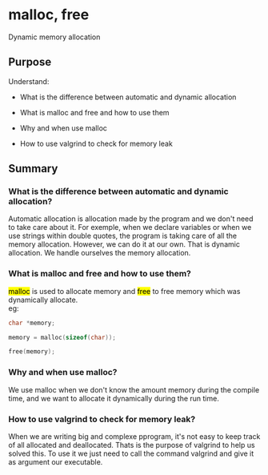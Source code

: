 # malloc, free
Dynamic memory allocation

## Purpose
Understand:
- What is the difference between automatic and dynamic allocation

- What is malloc and free and how to use them

- Why and when use malloc

- How to use valgrind to check for memory leak


## Summary

### What is the difference between automatic and dynamic allocation?
Automatic allocation is allocation made by the program and we don't need to take care about it. For exemple, when we declare variables or when we use strings within double quotes, the program is taking care of all the memory allocation. However, we can do it at our own. That is dynamic allocation. We handle ourselves the memory allocation.

### What is malloc and free and how to use them?
<mark>malloc</mark> is used to allocate memory and <mark>free</mark> to free memory which was dynamically allocate. <br>
eg:
```c
char *memory;

memory = malloc(sizeof(char));

free(memory);
```

### Why and when use malloc?
We use malloc when we don't know the amount memory during the compile time, and we want to allocate it dynamically during the run time.
### How to use valgrind to check for memory leak?
When we are writing big and complexe pprogram, it's not easy to keep track of all allocated and deallocated. Thats is the purpose of valgrind to help us solved this. To use it we just need to call the command valgrind and give it as argument our executable.